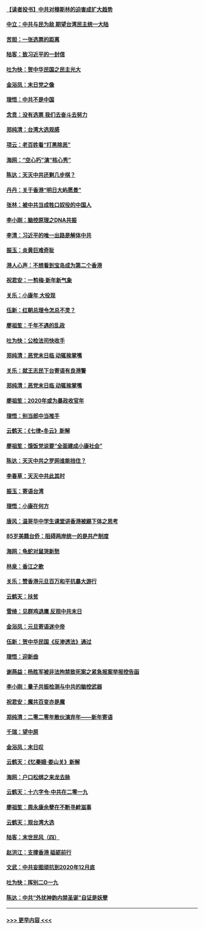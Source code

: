 #### [【读者投书】中共对穆斯林的迫害成扩大趋势](../pages/nsc993/n11791371.md?t=01141744) 
#### [中立：中共与民为敌 期望台湾民主统一大陆](../pages/nsc993/n11790392.md?t=01141744) 
#### [苦胆：一张选票的距离](../pages/nsc993/n11788914.md?t=01141744) 
#### [陆客：致习近平的一封信](../pages/nsc993/n11788867.md?t=01141744) 
#### [吐为快：贺中华民国之民主光大](../pages/nsc993/n11788618.md?t=01141744) 
#### [金浴凤：末日党之像](../pages/nsc993/n11787475.md?t=01141744) 
#### [理悟：中共不是中国](../pages/nsc993/n11787463.md?t=01141744) 
#### [念贲：没有选票  我们去奋斗去努力](../pages/nsc993/n11787398.md?t=01141744) 
#### [郑纯清：台湾大选观感](../pages/nsc993/n11786210.md?t=01141744) 
#### [项云：老百姓看“打黑除恶”](../pages/nsc993/n11785398.md?t=01141744) 
#### [海网：“空心朽”演“核心秀”](../pages/nsc993/n11783874.md?t=01141744) 
#### [陈达：天灭中共还剩几步棋？](../pages/nsc993/n11783719.md?t=01141744) 
#### [丹丹：关于香港“明日大屿愿景”](../pages/nsc993/n11783273.md?t=01141744) 
#### [张林：被中共当成牲口奴役的中国人](../pages/nsc993/n11782397.md?t=01141744) 
#### [李小刚：脑控原理之DNA共振](../pages/nsc993/n11780962.md?t=01141744) 
#### [李清：习近平的唯一出路是解体中共](../pages/nsc993/n11780866.md?t=01141744) 
#### [振玉：炎黄巨难奇耻](../pages/nsc993/n11779632.md?t=01141744) 
#### [港人心声：不想看到宝岛成为第二个香港](../pages/nsc993/n11778817.md?t=01141744) 
#### [祝君安：一剪梅‧新年新气象](../pages/nsc993/n11776340.md?t=01141744) 
#### [关乐：小康年 大役现](../pages/nsc993/n11774213.md?t=01141744) 
#### [伍新：红朝总理令怎总不灵？](../pages/nsc993/n11770813.md?t=01141744) 
#### [廖祖笙：千年不遇的乱政](../pages/nsc993/n11770373.md?t=01141744) 
#### [吐为快：公检法司快收手](../pages/nsc993/n11770359.md?t=01141744) 
#### [郑纯清：恶党末日临 动辄挨掌嘴](../pages/nsc993/n11769912.md?t=01141744) 
#### [关乐：就王志民下台寄语有良港警](../pages/nsc993/n11769903.md?t=01141744) 
#### [郑纯清：恶党末日临 动辄挨掌嘴](../pages/nsc993/n11769356.md?t=01141744) 
#### [廖祖笙：2020年或为暴政收官年](../pages/nsc993/n11768216.md?t=01141744) 
#### [理悟：别当郎中当推手](../pages/nsc993/n11768243.md?t=01141744) 
#### [云鹤天：《七律▪冬云》新解](../pages/nsc993/n11768204.md?t=01141744) 
#### [廖祖笙：饿饭党说要“全面建成小康社会”](../pages/nsc993/n11767482.md?t=01141744) 
#### [陈达：天灭中共之罗网谁能挡住？](../pages/nsc993/n11767465.md?t=01141744) 
#### [李春草：天灭中共此其时](../pages/nsc993/n11767452.md?t=01141744) 
#### [振玉：寄语台湾](../pages/nsc993/n11767432.md?t=01141744) 
#### [理悟：小康在何方](../pages/nsc993/n11767394.md?t=01141744) 
#### [唐风：温哥华中学生课堂讲香港被踢下体之思考](../pages/nsc993/n11766848.md?t=01141744) 
#### [85岁美籍台侨：阻碍两岸统一的是共产制度](../pages/nsc993/n11765043.md?t=01141744) 
#### [海网：龟蛇对鼠哭新愁](../pages/nsc993/n11764895.md?t=01141744) 
#### [林泉：香江之歌](../pages/nsc993/n11764415.md?t=01141744) 
#### [关乐：赞香港元旦百万和平抗暴大游行](../pages/nsc993/n11764382.md?t=01141744) 
#### [云鹤天：扶贫](../pages/nsc993/n11764245.md?t=01141744) 
#### [雪绮：见群鸡退鹰  反观中共末日](../pages/nsc993/n11762112.md?t=01141744) 
#### [金浴凤：元旦寄语迷中帝](../pages/nsc993/n11761788.md?t=01141744) 
#### [伍新：贺中华民国《反渗透法》通过](../pages/nsc993/n11761994.md?t=01141744) 
#### [理悟：迎新曲](../pages/nsc993/n11761152.md?t=01141744) 
#### [谢燕益：杨胜军被非法拘禁致死案之紧急报案举报控告函](../pages/nsc993/n11756134.md?t=01141744) 
#### [李小刚：量子共振检测与中共的脑控武器](../pages/nsc993/n11754518.md?t=01141744) 
#### [祝君安：魔共百变亦是魔](../pages/nsc993/n11754469.md?t=01141744) 
#### [郑纯清：二零二零年散伙演弃年——新年寄语](../pages/nsc993/n11754195.md?t=01141744) 
#### [千瑞：望中原](../pages/nsc993/n11754159.md?t=01141744) 
#### [金浴凤：末日叹](../pages/nsc993/n11752359.md?t=01141744) 
#### [云鹤天：《忆秦娥‧娄山关》新解](../pages/nsc993/n11752348.md?t=01141744) 
#### [海网：户口松绑之来龙去脉](../pages/nsc993/n11752328.md?t=01141744) 
#### [云鹤天：十六字令‧中共在二零一九](../pages/nsc993/n11752305.md?t=01141744) 
#### [廖祖笙：周永康余孽在不断寻衅滋事](../pages/nsc993/n11751013.md?t=01141744) 
#### [云鹤天：观台湾大选](../pages/nsc993/n11751007.md?t=01141744) 
#### [陆客：末世民风（四）](../pages/nsc993/n11749203.md?t=01141744) 
#### [赵洪江：支撑香港 砥砺前行](../pages/nsc993/n11748482.md?t=01141744) 
#### [文武：中共妄图顽抗到2020年12月底](../pages/nsc993/n11748446.md?t=01141744) 
#### [吐为快：挥别二O一九](../pages/nsc993/n11748411.md?t=01141744) 
#### [陈达：中共“外扰神韵内禁圣诞”自证是妖孽](../pages/nsc993/n11748226.md?t=01141744) 

----
#### [ >>> 更早内容 <<< ](../indexes/nsc993-earlier.md)
